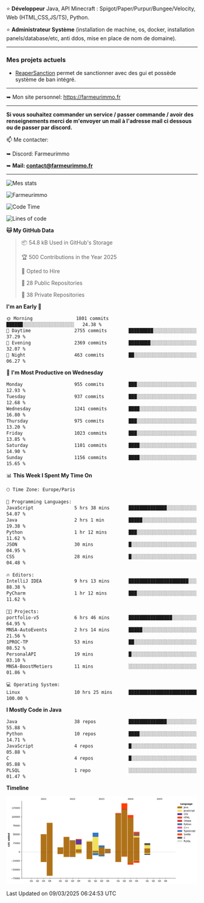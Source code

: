 ⭐ **Développeur** Java, API Minecraft : Spigot/Paper/Purpur/Bungee/Velocity, Web (HTML,CSS,JS/TS), Python.

⭐ **Administrateur Système** (installation de machine, os, docker, installation panels/database/etc, anti ddos, mise en place de nom de domaine).

---

### Mes projets actuels
- [ReaperSanction](https://www.spigotmc.org/resources/reapersanction.89580/) permet de sanctionner avec des gui et possède système de ban intégré.

---

➥ Mon site personnel: https://farmeurimmo.fr

---

**Si vous souhaitez commander un service / passer commande / avoir des renseignements merci de m'envoyer un mail à l'adresse mail ci dessous ou de passer par discord.**

📫 Me contacter:
 
   ➥ Discord: Farmeurimmo
   
   ➥ **Mail: contact@farmeurimmo.fr**

---

![Mes stats](https://github-readme-stats.farmeurimmo.fr/api?username=Farmeurimmo&count_private=true&show_icons=true&theme=radical)

<img src="https://komarev.com/ghpvc/?username=Farmeurimmo" alt="Farmeurimmo" />

<!--START_SECTION:waka-->
![Code Time](http://img.shields.io/badge/Code%20Time-1%2C897%20hrs%206%20mins-blue)

![Lines of code](https://img.shields.io/badge/From%20Hello%20World%20I%27ve%20Written-805.4%20thousand%20lines%20of%20code-blue)

**🐱 My GitHub Data** 

> 📦 54.8 kB Used in GitHub's Storage 
 > 
> 🏆 500 Contributions in the Year 2025
 > 
> 💼 Opted to Hire
 > 
> 📜 28 Public Repositories 
 > 
> 🔑 38 Private Repositories 
 > 
**I'm an Early 🐤** 

```text
🌞 Morning                1801 commits        ██████░░░░░░░░░░░░░░░░░░░   24.38 % 
🌆 Daytime                2755 commits        █████████░░░░░░░░░░░░░░░░   37.29 % 
🌃 Evening                2369 commits        ████████░░░░░░░░░░░░░░░░░   32.07 % 
🌙 Night                  463 commits         ██░░░░░░░░░░░░░░░░░░░░░░░   06.27 % 
```
📅 **I'm Most Productive on Wednesday** 

```text
Monday                   955 commits         ███░░░░░░░░░░░░░░░░░░░░░░   12.93 % 
Tuesday                  937 commits         ███░░░░░░░░░░░░░░░░░░░░░░   12.68 % 
Wednesday                1241 commits        ████░░░░░░░░░░░░░░░░░░░░░   16.80 % 
Thursday                 975 commits         ███░░░░░░░░░░░░░░░░░░░░░░   13.20 % 
Friday                   1023 commits        ███░░░░░░░░░░░░░░░░░░░░░░   13.85 % 
Saturday                 1101 commits        ████░░░░░░░░░░░░░░░░░░░░░   14.90 % 
Sunday                   1156 commits        ████░░░░░░░░░░░░░░░░░░░░░   15.65 % 
```


📊 **This Week I Spent My Time On** 

```text
🕑︎ Time Zone: Europe/Paris

💬 Programming Languages: 
JavaScript               5 hrs 38 mins       ██████████████░░░░░░░░░░░   54.07 % 
Java                     2 hrs 1 min         █████░░░░░░░░░░░░░░░░░░░░   19.38 % 
Python                   1 hr 12 mins        ███░░░░░░░░░░░░░░░░░░░░░░   11.62 % 
JSON                     30 mins             █░░░░░░░░░░░░░░░░░░░░░░░░   04.95 % 
CSS                      28 mins             █░░░░░░░░░░░░░░░░░░░░░░░░   04.48 % 

🔥 Editors: 
IntelliJ IDEA            9 hrs 13 mins       ██████████████████████░░░   88.38 % 
PyCharm                  1 hr 12 mins        ███░░░░░░░░░░░░░░░░░░░░░░   11.62 % 

🐱‍💻 Projects: 
portfolio-v5             6 hrs 46 mins       ████████████████░░░░░░░░░   64.95 % 
MNSA-AutoEvents          2 hrs 14 mins       █████░░░░░░░░░░░░░░░░░░░░   21.56 % 
1PROC-TP                 53 mins             ██░░░░░░░░░░░░░░░░░░░░░░░   08.52 % 
PersonalAPI              19 mins             █░░░░░░░░░░░░░░░░░░░░░░░░   03.10 % 
MNSA-BoostMetiers        11 mins             ░░░░░░░░░░░░░░░░░░░░░░░░░   01.86 % 

💻 Operating System: 
Linux                    10 hrs 25 mins      █████████████████████████   100.00 % 
```

**I Mostly Code in Java** 

```text
Java                     38 repos            ██████████████░░░░░░░░░░░   55.88 % 
Python                   10 repos            ████░░░░░░░░░░░░░░░░░░░░░   14.71 % 
JavaScript               4 repos             █░░░░░░░░░░░░░░░░░░░░░░░░   05.88 % 
C                        4 repos             █░░░░░░░░░░░░░░░░░░░░░░░░   05.88 % 
PLSQL                    1 repo              ░░░░░░░░░░░░░░░░░░░░░░░░░   01.47 % 
```



**Timeline**

![Lines of Code chart](https://raw.githubusercontent.com/Farmeurimmo/Farmeurimmo/main/assets/bar_graph.png)


 Last Updated on 09/03/2025 06:24:53 UTC
<!--END_SECTION:waka-->
